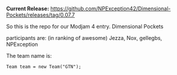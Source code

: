 **Current Release:** https://github.com/NPException42/Dimensional-Pockets/releases/tag/0.07.7



So this is the repo for our Modjam 4 entry. Dimensional Pockets

participants are: (in ranking of awesome)
Jezza, Nox, gellegbs, NPException

The team name is:
```
Team team = new Team("GTN");
```
